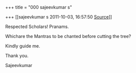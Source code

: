 +++
title = "000 sajeevkumar s"

+++
[[sajeevkumar s	2011-10-03, 16:57:50 [Source](https://groups.google.com/g/bvparishat/c/OQAhJvN706U)]]



Respected Scholars! Pranams.

Whichare the Mantras to be chanted before cutting the tree?

Kindly guide me.

Thank you.

Sajeevkumar

